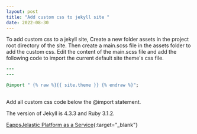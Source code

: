 ```yaml
---
layout: post
title: "Add custom css to jekyll site "
date: 2022-08-30 
---
```

To add custom css to a jekyll site, Create a new folder assets in the project root directory of the site. Then create a main.scss file in the assets folder
to add the custom css. Edit the content of the main.scss file and add the following code to import the current default site theme's css file.

```ruby
---
---

@import " {% raw %}{{ site.theme }} {% endraw %}"; 
 
```

Add all custom css code below the @import statement.

The version of Jekyll is 4.3.3 and Ruby 3.1.2.

[EappsJelastic Platform as a Service](https://portal.eapps.com/aff.php?aff=2289 "Eapps Jelastic PaaS"){:target="_blank"}